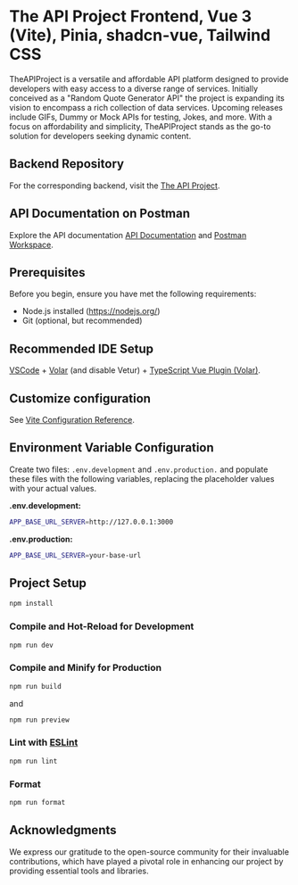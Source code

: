 # The API Project Frontend, Vue 3 (Vite), Pinia, shadcn-vue, Tailwind CSS

TheAPIProject is a versatile and affordable API platform designed to provide developers with easy access to a diverse range of services. Initially conceived as a "Random Quote Generator API" the project is expanding its vision to encompass a rich collection of data services. Upcoming releases include GIFs, Dummy or Mock APIs for testing, Jokes, and more. With a focus on affordability and simplicity, TheAPIProject stands as the go-to solution for developers seeking dynamic content.

## Backend Repository

For the corresponding backend, visit the [The API Project](https://github.com/HamidByte/The-API-Project).

## API Documentation on Postman

Explore the API documentation [API Documentation](https://documenter.getpostman.com/view/11546737/2sA2r55Rev) and [Postman Workspace](https://www.postman.com/hamidbyte/workspace/the-api-project/overview).

## Prerequisites

Before you begin, ensure you have met the following requirements:

- Node.js installed (https://nodejs.org/)
- Git (optional, but recommended)

## Recommended IDE Setup

[VSCode](https://code.visualstudio.com/) + [Volar](https://marketplace.visualstudio.com/items?itemName=Vue.volar) (and disable Vetur) + [TypeScript Vue Plugin (Volar)](https://marketplace.visualstudio.com/items?itemName=Vue.vscode-typescript-vue-plugin).

## Customize configuration

See [Vite Configuration Reference](https://vitejs.dev/config/).

## Environment Variable Configuration

Create two files: `.env.development` and `.env.production.` and populate these files with the following variables, replacing the placeholder values with your actual values.

**.env.development:**

```bash
APP_BASE_URL_SERVER=http://127.0.0.1:3000
```

**.env.production:**

```bash
APP_BASE_URL_SERVER=your-base-url
```

## Project Setup

```sh
npm install
```

### Compile and Hot-Reload for Development

```sh
npm run dev
```

### Compile and Minify for Production

```sh
npm run build
```

and

```sh
npm run preview
```

### Lint with [ESLint](https://eslint.org/)

```sh
npm run lint
```

### Format

```sh
npm run format
```

## Acknowledgments

We express our gratitude to the open-source community for their invaluable contributions, which have played a pivotal role in enhancing our project by providing essential tools and libraries.
